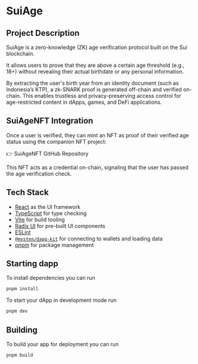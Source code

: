 # SuiAge
## Project Description
SuiAge is a zero-knowledge (ZK) age verification protocol built on the Sui blockchain.

It allows users to prove that they are above a certain age threshold (e.g., 18+) without revealing their actual birthdate or any personal information.

By extracting the user's birth year from an identity document (such as Indonesia’s KTP), a zk-SNARK proof is generated off-chain and verified on-chain. This enables trustless and privacy-preserving access control for age-restricted content in dApps, games, and DeFi applications.

## SuiAgeNFT Integration

Once a user is verified, they can mint an NFT as proof of their verified age status using the companion NFT project:

👉 SuiAgeNFT GitHub Repository

This NFT acts as a credential on-chain, signaling that the user has passed the age verification check.
## Tech Stack
- [React](https://react.dev/) as the UI framework
- [TypeScript](https://www.typescriptlang.org/) for type checking
- [Vite](https://vitejs.dev/) for build tooling
- [Radix UI](https://www.radix-ui.com/) for pre-built UI components
- [ESLint](https://eslint.org/)
- [`@mysten/dapp-kit`](https://sdk.mystenlabs.com/dapp-kit) for connecting to
  wallets and loading data
- [pnpm](https://pnpm.io/) for package management

## Starting dapp

To install dependencies you can run

```bash
pnpm install
```

To start your dApp in development mode run

```bash
pnpm dev
```

## Building

To build your app for deployment you can run

```bash
pnpm build
```

